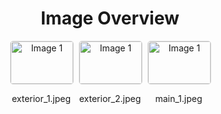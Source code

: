 <h1 style ="text-align: center;"> Image Overview </h1>
<div style="display: flex; flex-wrap: wrap; gap: 10px; justify-content: center;">
<div style="flex: 1 1 calc(33.333% - 20px); max-width: 100px; text-align: center;">
<img src="https://media.evkx.net/multimedia/models/audi/q8_e-tron/q8_sportback_50_e-tron/exterior_1_xst.jpeg" alt="Image 1" style="width: 100%; border: 1px solid #ddd; border-radius: 5px;">
<p>exterior_1.jpeg</p>
</div>
<div style="flex: 1 1 calc(33.333% - 20px); max-width: 100px; text-align: center;">
<img src="https://media.evkx.net/multimedia/models/audi/q8_e-tron/q8_sportback_50_e-tron/exterior_2_xst.jpeg" alt="Image 1" style="width: 100%; border: 1px solid #ddd; border-radius: 5px;">
<p>exterior_2.jpeg</p>
</div>
<div style="flex: 1 1 calc(33.333% - 20px); max-width: 100px; text-align: center;">
<img src="https://media.evkx.net/multimedia/models/audi/q8_e-tron/q8_sportback_50_e-tron/main_1_xst.jpeg" alt="Image 1" style="width: 100%; border: 1px solid #ddd; border-radius: 5px;">
<p>main_1.jpeg</p>
</div>
</div>
